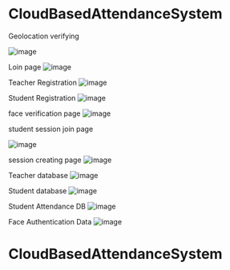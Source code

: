 ﻿# CloudBasedAttendanceSystem


Geolocation verifying

![image](https://user-images.githubusercontent.com/91145878/235680410-e7430ee2-9258-4d18-8b43-16cdfb334366.png)



Loin page
![image](https://user-images.githubusercontent.com/91145878/235680596-dfe19a18-64f8-41f5-91cb-3e2d9065fe3a.png)


Teacher Registration
![image](https://user-images.githubusercontent.com/91145878/235680735-1185f68b-b0e7-48e6-9ef4-51d446402b2d.png)



Student Registration
![image](https://user-images.githubusercontent.com/91145878/235680851-bb9e9e1f-3b4e-4842-9f6a-8ee2684a1605.png)


face verification page
![image](https://user-images.githubusercontent.com/91145878/235681287-bdc1b7e6-ddc3-455c-a180-604469b9719c.png)


student session join page

![image](https://user-images.githubusercontent.com/91145878/235681438-5b415316-d139-43b0-829e-cd52e33e06aa.png)


session creating page
![image](https://user-images.githubusercontent.com/91145878/235681756-e4a40f65-25fd-4107-a23c-b16902b4cc01.png)

Teacher database
![image](https://user-images.githubusercontent.com/91145878/235682391-e92dd4a2-289d-4020-89f2-96c8d5c8a210.png)

Student database
![image](https://user-images.githubusercontent.com/91145878/235682754-4f05d6dc-620e-40e6-8f4a-fcb1d0197a0f.png)


Student Attendance DB
![image](https://user-images.githubusercontent.com/91145878/235683050-a2f71ba8-8299-47f0-9dce-ea81bd20b88d.png)

Face Authentication Data
![image](https://user-images.githubusercontent.com/91145878/235683446-b1eaf254-52de-4452-9e56-a30ede3223f8.png)

# CloudBasedAttendanceSystem
